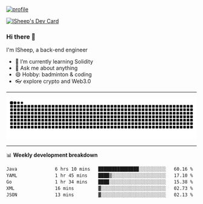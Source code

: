 [![profile](https://user-images.githubusercontent.com/54968314/208005045-e4b42f3b-833d-4242-bfcc-e764865553a2.svg)](https://www.calligrapher.ai/)

<a href="https://app.daily.dev/linziyang1106"><img src="https://api.daily.dev/devcards/v2/i4Spwx5Skx5FpTqWcwoit.png?r=kgx&type=wide" width="652" alt="ISheep's Dev Card"/></a>

### Hi there 🐏

I'm ISheep, a back-end engineer

- 🔭 I’m currently learning Solidity
- 💬 Ask me about anything
- 😄 Hobby: badminton & coding
- 👓 explore crypto and Web3.0

-------

![](https://raw.githubusercontent.com/ISheepp/ISheepp/output/github-contribution-grid-snake.svg)

-------

📊 **Weekly development breakdown**
<!--START_SECTION:waka-->

```txt
Java              6 hrs 10 mins   ███████████████░░░░░░░░░░   60.16 %
YAML              1 hr 45 mins    ████▒░░░░░░░░░░░░░░░░░░░░   17.10 %
Go                1 hr 34 mins    ████░░░░░░░░░░░░░░░░░░░░░   15.38 %
XML               16 mins         ▓░░░░░░░░░░░░░░░░░░░░░░░░   02.73 %
JSON              13 mins         ▓░░░░░░░░░░░░░░░░░░░░░░░░   02.13 %
```

<!--END_SECTION:waka-->
